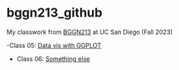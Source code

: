 # bggn213_github
My classwork from [BGGN213](https://bioboot.github.io/bggn213_F23/) at UC San Diego (Fall 2023)

-Class 05: [Data vis with GGPLOT](https://github.com/sbogus/bggn213_github/blob/main/20231018_BGGN213_Class05%20copy/20231018_BGGN213_Class05.pdf)
- Class 06: [Something else]()
